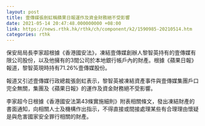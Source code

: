 ```yaml
---
layout: post
title: 壹傳媒張劍虹稱蘋果日報運作及資金財務絕不受影響
date: 2021-05-14 20:47:48.000000000 +08:00
link: https://news.rthk.hk/rthk/ch/component/k2/1590985-20210514.htm
categories: rthk
---
```


保安局局長李家超根據《香港國安法》，凍結壹傳媒創辦人黎智英持有的壹傳媒有限公司股份，以及他擁有的3間公司於本地銀行帳戶內的財產。根據《蘋果日報》報道，黎智英現時持有71.26%壹傳媒股份。

報道又引述壹傳媒行政總裁張劍虹表示，黎智英被凍結資產事件與壹傳媒集團戶口完全無關，集團及《蘋果日報》的運作及資金財務絕不受影響。

李家超今日根據《香港國安法第43條實施細則》附表相關條文，發出凍結財產的書面通知，向相關人士及機構作出指示，不得直接或間接處理某些有合理理由懷疑是與危害國家安全罪行相關的財產。
